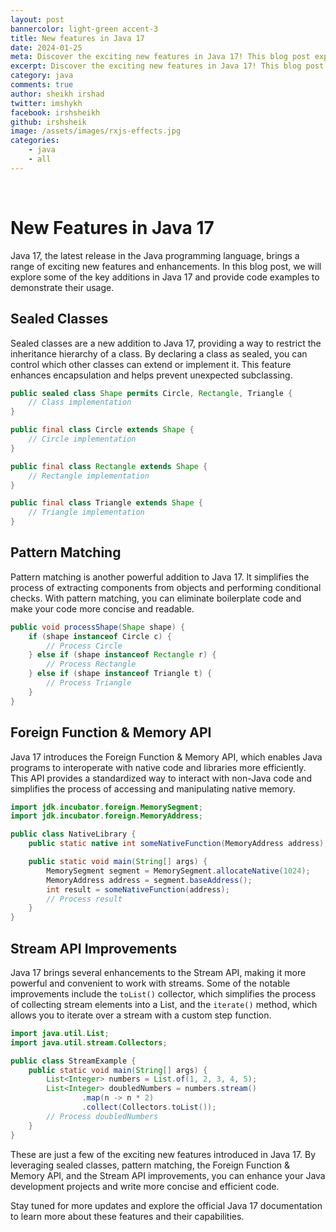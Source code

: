 ```yaml
---
layout: post
bannercolor: light-green accent-3
title: New features in Java 17
date: 2024-01-25
meta: Discover the exciting new features in Java 17! This blog post explains the latest enhancements in Java 17, including sealed classes, pattern matching, and more. Explore code examples and scenarios to understand how these features can benefit your Java development projects.
excerpt: Discover the exciting new features in Java 17! This blog post explains the latest enhancements in Java 17, including sealed classes, pattern matching, and more. Explore code examples and scenarios to understand how these features can benefit your Java development projects.
category: java
comments: true
author: sheikh irshad
twitter: imshykh
facebook: irshsheikh
github: irshsheik
image: /assets/images/rxjs-effects.jpg
categories:
    - java
    - all
---
```

 &nbsp;
# New Features in Java 17

Java 17, the latest release in the Java programming language, brings a range of exciting new features and enhancements. In this blog post, we will explore some of the key additions in Java 17 and provide code examples to demonstrate their usage.

## Sealed Classes

Sealed classes are a new addition to Java 17, providing a way to restrict the inheritance hierarchy of a class. By declaring a class as sealed, you can control which other classes can extend or implement it. This feature enhances encapsulation and helps prevent unexpected subclassing.

```java
public sealed class Shape permits Circle, Rectangle, Triangle {
    // Class implementation
}

public final class Circle extends Shape {
    // Circle implementation
}

public final class Rectangle extends Shape {
    // Rectangle implementation
}

public final class Triangle extends Shape {
    // Triangle implementation
}
```

## Pattern Matching

Pattern matching is another powerful addition to Java 17. It simplifies the process of extracting components from objects and performing conditional checks. With pattern matching, you can eliminate boilerplate code and make your code more concise and readable.

```java
public void processShape(Shape shape) {
    if (shape instanceof Circle c) {
        // Process Circle
    } else if (shape instanceof Rectangle r) {
        // Process Rectangle
    } else if (shape instanceof Triangle t) {
        // Process Triangle
    }
}
```

## Foreign Function & Memory API

Java 17 introduces the Foreign Function & Memory API, which enables Java programs to interoperate with native code and libraries more efficiently. This API provides a standardized way to interact with non-Java code and simplifies the process of accessing and manipulating native memory.

```java
import jdk.incubator.foreign.MemorySegment;
import jdk.incubator.foreign.MemoryAddress;

public class NativeLibrary {
    public static native int someNativeFunction(MemoryAddress address);

    public static void main(String[] args) {
        MemorySegment segment = MemorySegment.allocateNative(1024);
        MemoryAddress address = segment.baseAddress();
        int result = someNativeFunction(address);
        // Process result
    }
}
```

## Stream API Improvements

Java 17 brings several enhancements to the Stream API, making it more powerful and convenient to work with streams. Some of the notable improvements include the `toList()` collector, which simplifies the process of collecting stream elements into a List, and the `iterate()` method, which allows you to iterate over a stream with a custom step function.

```java
import java.util.List;
import java.util.stream.Collectors;

public class StreamExample {
    public static void main(String[] args) {
        List<Integer> numbers = List.of(1, 2, 3, 4, 5);
        List<Integer> doubledNumbers = numbers.stream()
                .map(n -> n * 2)
                .collect(Collectors.toList());
        // Process doubledNumbers
    }
}
```

These are just a few of the exciting new features introduced in Java 17. By leveraging sealed classes, pattern matching, the Foreign Function & Memory API, and the Stream API improvements, you can enhance your Java development projects and write more concise and efficient code.

Stay tuned for more updates and explore the official Java 17 documentation to learn more about these features and their capabilities.
